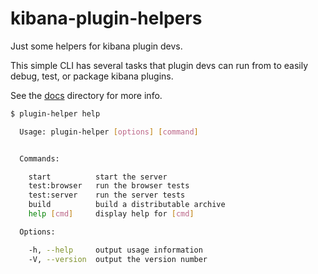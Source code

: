 # kibana-plugin-helpers

Just some helpers for kibana plugin devs.

This simple CLI has several tasks that plugin devs can run from to easily debug, test, or package kibana plugins.

See the [docs](docs) directory for more info.

```sh
$ plugin-helper help

  Usage: plugin-helper [options] [command]


  Commands:

    start          start the server
    test:browser   run the browser tests
    test:server    run the server tests
    build          build a distributable archive
    help [cmd]     display help for [cmd]

  Options:

    -h, --help     output usage information
    -V, --version  output the version number

```
